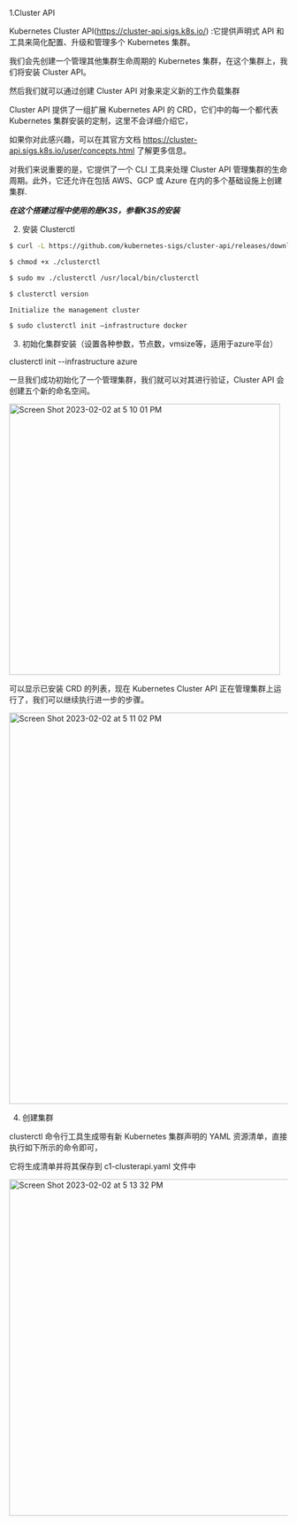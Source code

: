 1.Cluster API

Kubernetes Cluster API(https://cluster-api.sigs.k8s.io/) :它提供声明式 API 和工具来简化配置、升级和管理多个 Kubernetes 集群。

我们会先创建一个管理其他集群生命周期的 Kubernetes 集群，在这个集群上，我们将安装 Cluster API。

然后我们就可以通过创建 Cluster API 对象来定义新的工作负载集群

Cluster API 提供了一组扩展 Kubernetes API 的 CRD，它们中的每一个都代表 Kubernetes 集群安装的定制，这里不会详细介绍它，

如果你对此感兴趣，可以在其官方文档 https://cluster-api.sigs.k8s.io/user/concepts.html 了解更多信息。

对我们来说重要的是，它提供了一个 CLI 工具来处理 Cluster API 管理集群的生命周期。此外，它还允许在包括 AWS、GCP 或 Azure 在内的多个基础设施上创建集群.


***在这个搭建过程中使用的是K3S，参看K3S的安装***


2. 安装 Clusterctl

```bash
$ curl -L https://github.com/kubernetes-sigs/cluster-api/releases/download/v0.3.12/clusterctl-linux-amd64 -o clusterctl

$ chmod +x ./clusterctl

$ sudo mv ./clusterctl /usr/local/bin/clusterctl

$ clusterctl version

Initialize the management cluster

$ sudo clusterctl init –infrastructure docker
```

3. 初始化集群安装（设置各种参数，节点数，vmsize等，适用于azure平台）

 clusterctl init --infrastructure azure
 
 一旦我们成功初始化了一个管理集群，我们就可以对其进行验证，Cluster API 会创建五个新的命名空间。
 
 <img width="490" alt="Screen Shot 2023-02-02 at 5 10 01 PM" src="https://user-images.githubusercontent.com/7360524/216280675-e48fb512-2e3d-4eba-b028-7c623349b95f.png">

 可以显示已安装 CRD 的列表，现在 Kubernetes Cluster API 正在管理集群上运行了，我们可以继续执行进一步的步骤。
 
 <img width="707" alt="Screen Shot 2023-02-02 at 5 11 02 PM" src="https://user-images.githubusercontent.com/7360524/216280951-9893ca9a-3d66-4022-8246-d7a610dcaf1b.png">

4. 创建集群

clusterctl 命令行工具生成带有新 Kubernetes 集群声明的 YAML 资源清单，直接执行如下所示的命令即可，

它将生成清单并将其保存到 c1-clusterapi.yaml 文件中

<img width="608" alt="Screen Shot 2023-02-02 at 5 13 32 PM" src="https://user-images.githubusercontent.com/7360524/216281564-09621d9d-69d5-4226-9a25-737200b45bdd.png">



